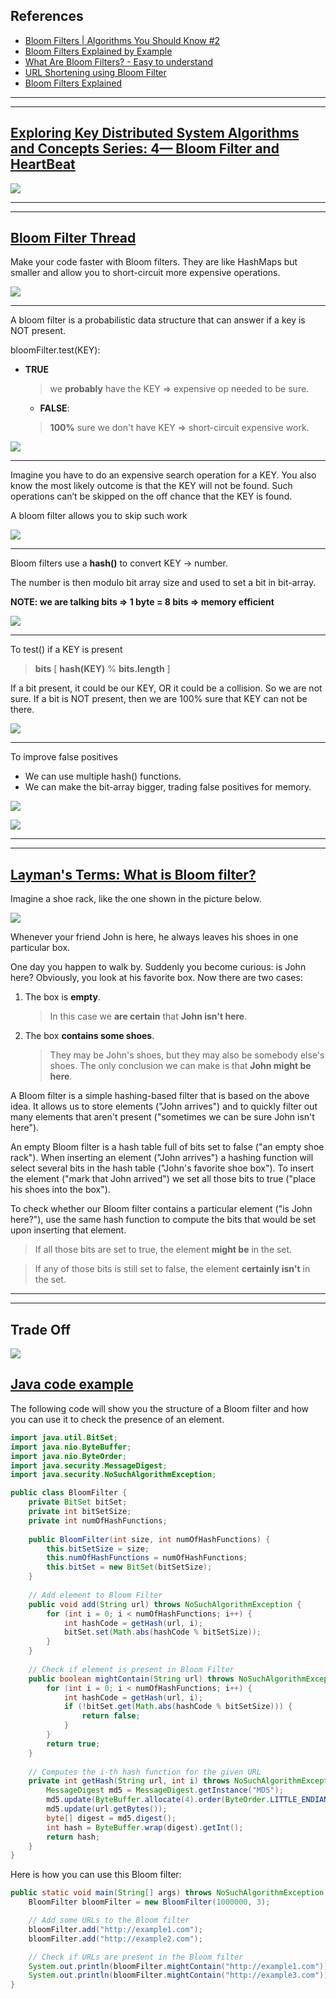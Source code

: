 ## References
- [Bloom Filters | Algorithms You Should Know #2](https://www.youtube.com/watch?v=V3pzxngeLqw)
- [Bloom Filters Explained by Example](https://www.youtube.com/watch?v=gBygn3cVP80)
- [What Are Bloom Filters? - Easy to understand](https://www.youtube.com/watch?v=kfFacplFY4Y)
- [URL Shortening using Bloom Filter](https://systemdesign.one/url-shortening-system-design/#database-cleanup)
- [Bloom Filters Explained](https://systemdesign.one/bloom-filters-explained/)
----
----
 ## [Exploring Key Distributed System Algorithms and Concepts Series: 4— Bloom Filter and HeartBeat](https://medium.com/@gurpreet.singh_89/exploring-key-distributed-system-algorithms-and-concepts-series-4-bloom-filter-and-heartbeat-38895fc9eeb4)

![](bloom-filter-graphic.png)

----
----

## [Bloom Filter Thread](https://twitter.com/mhevery/status/1628249281361747968)

Make your code faster with Bloom filters. They are like HashMaps but smaller and allow you to short-circuit more expensive operations.

![](bloom-filter-overview.png)

----

A bloom filter is a probabilistic data structure that can answer if a key is NOT present.

bloomFilter.test(KEY):
- **TRUE**
    > we **probably** have the KEY => expensive op needed to be sure.
  - **FALSE**: 
  > **100%** sure we don't have KEY => short-circuit expensive work.

![](bloom-filter-test-key.png)

----

Imagine you have to do an expensive search operation for a KEY. You also know the most likely outcome is that the KEY will not be found. Such operations can’t be skipped on the off chance that the KEY is found.

A bloom filter allows you to skip such work

![](bloom-filter-potential-savings.png)

----

Bloom filters use a **hash()** to convert KEY -> number.

The number is then modulo bit array size and used to set a bit in bit-array.

**NOTE: we are talking bits => 1 byte = 8 bits => memory efficient**

![](bloom-filter-hash-index.png)

----

To test() if a KEY is present

> **bits** [ **hash(KEY)** % **bits.length** ]

If a bit present, it could be our KEY, OR it could be a collision. So we are not sure.
If a bit is NOT present, then we are 100% sure that KEY can not be there.

![](bloom-filter-test-key-algo.png)

----

To improve false positives
- We can use multiple hash() functions.
- We can make the bit-array bigger, trading false positives for memory.

![](bloom-filter-improve-false-positive.png)

![](bloom-filter-dedupe-massive-urls.png)

----
----

## [Layman's Terms: What is Bloom filter?](https://www.quora.com/What-is-a-Bloom-filter-and-what-are-they-used-for/answer/Michal-Fori%C5%A1ek)

Imagine a shoe rack, like the one shown in the picture below.

![](shoe-rack.png)

Whenever your friend John is here, he always leaves his shoes in one particular box.

One day you happen to walk by. Suddenly you become curious: is John here? Obviously, you look at his favorite box. Now there are two cases:

1.  The box is **empty**. 
    > In this case we **are certain** that **John isn't here**.
2.  The box **contains some shoes**. 
    > They may be John's shoes, but they may also be somebody else's shoes. The only conclusion we can make is that **John might be here**.

A Bloom filter is a simple hashing-based filter that is based on the above idea. It allows us to store elements ("John arrives") and to quickly filter out many elements that aren't present ("sometimes we can be sure John isn't here").

An empty Bloom filter is a hash table full of bits set to false ("an empty shoe rack"). When inserting an element ("John arrives") a hashing function will select several bits in the hash table ("John's favorite shoe box"). To insert the element ("mark that John arrived") we set all those bits to true ("place his shoes into the box").

To check whether our Bloom filter contains a particular element ("is John here?"), use the same hash function to compute the bits that would be set upon inserting that element. 

> If all those bits are set to true, the element **might be** in the set. 

> If any of those bits is still set to false, the element **certainly isn't** in the set.

----
----

## Trade Off

![](bloom-filter-trade-off.png)

## [Java code example](https://medium.com/@abhishekranjandev/demystifying-bloom-filters-with-real-life-examples-b66db7e37b37)

The following code will show you the structure of a Bloom filter and how you can use it to check the presence of an element.

```java
import java.util.BitSet;
import java.nio.ByteBuffer;
import java.nio.ByteOrder;
import java.security.MessageDigest;
import java.security.NoSuchAlgorithmException;

public class BloomFilter {
    private BitSet bitSet;
    private int bitSetSize;
    private int numOfHashFunctions;
    
    public BloomFilter(int size, int numOfHashFunctions) {
        this.bitSetSize = size;
        this.numOfHashFunctions = numOfHashFunctions;
        this.bitSet = new BitSet(bitSetSize);
    }
    
    // Add element to Bloom Filter
    public void add(String url) throws NoSuchAlgorithmException {
        for (int i = 0; i < numOfHashFunctions; i++) {
            int hashCode = getHash(url, i);
            bitSet.set(Math.abs(hashCode % bitSetSize));
        }
    }
    
    // Check if element is present in Bloom Filter
    public boolean mightContain(String url) throws NoSuchAlgorithmException {
        for (int i = 0; i < numOfHashFunctions; i++) {
            int hashCode = getHash(url, i);
            if (!bitSet.get(Math.abs(hashCode % bitSetSize))) {
                return false;
            }
        }
        return true;
    }
    
    // Computes the i-th hash function for the given URL
    private int getHash(String url, int i) throws NoSuchAlgorithmException {
        MessageDigest md5 = MessageDigest.getInstance("MD5");
        md5.update(ByteBuffer.allocate(4).order(ByteOrder.LITTLE_ENDIAN).putInt(i).array());
        md5.update(url.getBytes());
        byte[] digest = md5.digest();
        int hash = ByteBuffer.wrap(digest).getInt();
        return hash;
    }
}
```

Here is how you can use this Bloom filter:

```java
public static void main(String[] args) throws NoSuchAlgorithmException {
    BloomFilter bloomFilter = new BloomFilter(1000000, 3);

    // Add some URLs to the Bloom filter
    bloomFilter.add("http://example1.com");
    bloomFilter.add("http://example2.com");

    // Check if URLs are present in the Bloom filter
    System.out.println(bloomFilter.mightContain("http://example1.com")); // Outputs: true
    System.out.println(bloomFilter.mightContain("http://example3.com")); // Outputs: false
}
```